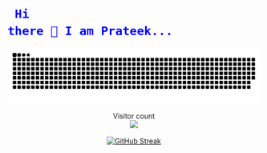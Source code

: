 # <code style="color: blue"> Hi there 👋 I am Prateek... </code>
<div align="center">
<picture>
  <source media="(prefers-color-scheme: dark)" srcset="https://raw.githubusercontent.com/platane/platane/output/github-contribution-grid-snake-dark.svg">
  <source media="(prefers-color-scheme: light)" srcset="https://raw.githubusercontent.com/platane/platane/output/github-contribution-grid-snake.svg">
  <img alt="github contribution grid snake animation" src="https://raw.githubusercontent.com/platane/platane/output/github-contribution-grid-snake.svg">
</picture>

<p align="center"> 
  Visitor count<br>
  <img src="https://profile-counter.glitch.me/prateek-wayne/count.svg" />
</p>
  
[![GitHub Streak](https://github-readme-streak-stats.herokuapp.com?user=prateek-wayne&theme=github-dark&hide_border=true&border_radius=4.7)](https://git.io/streak-stats) 

<!-- <![Anurag's GitHub stats](https://github-readme-stats.vercel.app/api?username=prateek-wayne&show_icons=true) -->

</div>



